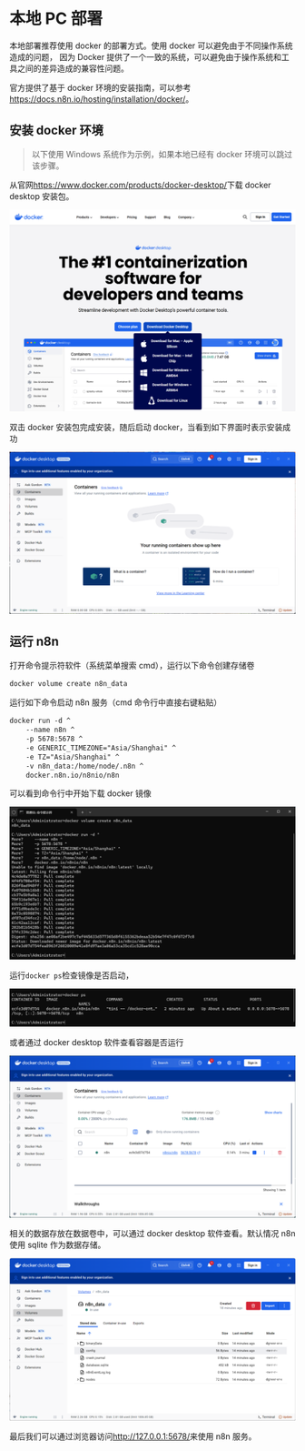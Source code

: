 # 本地 PC 部署

本地部署推荐使用 docker 的部署方式。使用 docker 可以避免由于不同操作系统造成的问题，
因为 Docker 提供了一个一致的系统，可以避免由于操作系统和工具之间的差异造成的兼容性问题。

官方提供了基于 docker 环境的安装指南，可以参考<https://docs.n8n.io/hosting/installation/docker/>。

## 安装 docker 环境

> 以下使用 Windows 系统作为示例，如果本地已经有 docker 环境可以跳过该步骤。

从官网<https://www.docker.com/products/docker-desktop/>下载 docker desktop 安装包。

![docker download](images/docker_download.png)

双击 docker 安装包完成安装，随后启动 docker，当看到如下界面时表示安装成功

![docker desktop](images/docker_desktop.png)

## 运行 n8n

打开命令提示符软件（系统菜单搜索 cmd），运行以下命令创建存储卷

```bash
docker volume create n8n_data
```

运行如下命令启动 n8n 服务（cmd 命令行中直接右键粘贴）

```dos
docker run -d ^
    --name n8n ^
    -p 5678:5678 ^
    -e GENERIC_TIMEZONE="Asia/Shanghai" ^
    -e TZ="Asia/Shanghai" ^
    -v n8n_data:/home/node/.n8n ^
    docker.n8n.io/n8nio/n8n
```

可以看到命令行中开始下载 docker 镜像

![docker run n8n](images/docker_run_n8n.png)

运行`docker ps`检查镜像是否启动，

![docker ps](images/docker_ps.png)

或者通过 docker desktop 软件查看容器是否运行

![docker desktop container](images/docker_desktop_container.png)

相关的数据存放在数据卷中，可以通过 docker desktop 软件查看。默认情况 n8n 使用 sqlite
作为数据存储。

![docker desktop volume](images/docker_desktop_volume.png)

最后我们可以通过浏览器访问<http://127.0.0.1:5678/>来使用 n8n 服务。
